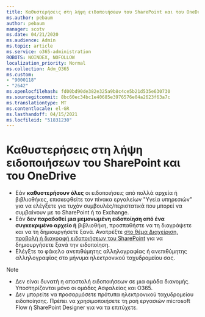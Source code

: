 ```yaml
---
title: Καθυστερήσεις στη λήψη ειδοποιήσεων του SharePoint και του OneDrive
ms.author: pebaum
author: pebaum
manager: scotv
ms.date: 04/21/2020
ms.audience: Admin
ms.topic: article
ms.service: o365-administration
ROBOTS: NOINDEX, NOFOLLOW
localization_priority: Normal
ms.collection: Adm_O365
ms.custom:
- "9000118"
- "2642"
ms.openlocfilehash: fd00bd90de382e325a9b8c4ce5b21d535e630730
ms.sourcegitcommit: 8bc60ec34bc1e40685e3976576e04a2623f63a7c
ms.translationtype: MT
ms.contentlocale: el-GR
ms.lasthandoff: 04/15/2021
ms.locfileid: "51831230"
---
```

# <a name="delays-in-receiving-sharepoint-and-onedrive-alerts"></a>Καθυστερήσεις στη λήψη ειδοποιήσεων του SharePoint και του OneDrive

- Εάν **καθυστερήσουν όλες** οι ειδοποιήσεις από πολλά [](https://portal.office.com/adminportal/home?ref=/servicehealth) αρχεία ή βιβλιοθήκες, επισκεφθείτε τον πίνακα εργαλείων "Υγεία υπηρεσιών" για να ελέγξετε για τυχόν συμβουλές/περιστατικά που μπορεί να συμβαίνουν με το SharePoint ή το Exchange.
- Εάν **δεν παραδοθεί μια μεμονωμένη ειδοποίηση από ένα συγκεκριμένο αρχείο ή** βιβλιοθήκη, προσπαθήστε να τη διαγράψετε και να τη δημιουργήσετε ξανά. Ανατρέξτε [στο θέμα Διαχείριση, προβολή ή διαγραφή ειδοποιήσεων του SharePoint](https://support.microsoft.com/office/99dfb19c-9a90-4a8c-aba1-aa8c8afb0de2) για να δημιουργήσετε ξανά την ειδοποίηση.
- Ελέγξτε το φάκελο ανεπιθύμητης αλληλογραφίας ή ανεπιθύμητης αλληλογραφίας στο μήνυμα ηλεκτρονικού ταχυδρομείου σας.

> [!NOTE]
> - Δεν είναι δυνατή η αποστολή ειδοποιήσεων σε μια ομάδα διανομής. Υποστηρίζονται μόνο οι ομάδες Ασφαλείας και O365.
> - Δεν μπορείτε να προσαρμόσετε πρότυπα ηλεκτρονικού ταχυδρομείου ειδοποίησης. Πρέπει να χρησιμοποιήσετε τη ροή εργασιών microsoft Flow ή SharePoint Designer για να τα επιτύχετε.
